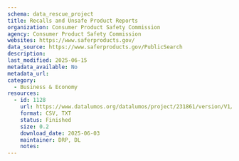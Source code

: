 ```yaml
---
schema: data_rescue_project 
title: Recalls and Unsafe Product Reports
organization: Consumer Product Safety Commission
agency: Consumer Product Safety Commission
websites: https://www.saferproducts.gov/
data_source: https://www.saferproducts.gov/PublicSearch
description: 
last_modified: 2025-06-15
metadata_available: No
metadata_url: 
category:
  - Business & Economy 
resources:
  - id: 1128
    url: https://www.datalumos.org/datalumos/project/231861/version/V1/view
    format: CSV, TXT
    status: Finished
    size: 0.2
    download_date: 2025-06-03
    maintainer: DRP, DL
    notes: 
---
```

